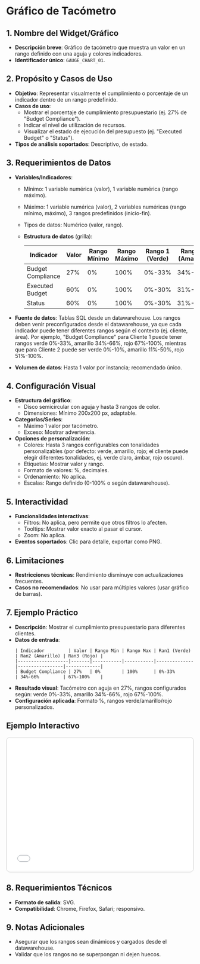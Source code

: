 # Gráfico de Tacómetro

## 1. Nombre del Widget/Gráfico
- **Descripción breve**: Gráfico de tacómetro que muestra un valor en un rango definido con una aguja y colores indicadores.
- **Identificador único**: `GAUGE_CHART_01`.

## 2. Propósito y Casos de Uso
- **Objetivo**: Representar visualmente el cumplimiento o porcentaje de un indicador dentro de un rango predefinido.
- **Casos de uso**:
  - Mostrar el porcentaje de cumplimiento presupuestario (ej. 27% de "Budget Compliance").
  - Indicar el nivel de utilización de recursos.
  - Visualizar el estado de ejecución del presupuesto (ej. "Executed Budget" o "Status").
- **Tipos de análisis soportados**: Descriptivo, de estado.

## 3. Requerimientos de Datos
- **Variables/Indicadores**:
  - Mínimo: 1 variable numérica (valor), 1 variable numérica (rango máximo).
  - Máximo: 1 variable numérica (valor), 2 variables numéricas (rango mínimo, máximo), 3 rangos predefinidos (inicio-fin).
  - Tipos de datos: Numérico (valor, rango).
  - **Estructura de datos** (grilla):

    | Indicador       | Valor | Rango Mínimo | Rango Máximo | Rango 1 (Verde) | Rango 2 (Amarillo) | Rango 3 (Rojo) |
    |-----------------|-------|--------------|--------------|-----------------|--------------------|----------------|
    | Budget Compliance | 27%   | 0%           | 100%         | 0%-33%          | 34%-66%            | 67%-100%       |
    | Executed Budget | 60%   | 0%           | 100%         | 0%-30%          | 31%-70%            | 71%-100%       |
    | Status          | 60%   | 0%           | 100%         | 0%-30%          | 31%-70%            | 71%-100%       |

- **Fuente de datos**: Tablas SQL desde un datawarehouse. Los rangos deben venir preconfigurados desde el datawarehouse, ya que cada indicador puede tener diferentes rangos según el contexto (ej. cliente, área). Por ejemplo, "Budget Compliance" para Cliente 1 puede tener rangos verde 0%-33%, amarillo 34%-66%, rojo 67%-100%, mientras que para Cliente 2 puede ser verde 0%-10%, amarillo 11%-50%, rojo 51%-100%.
- **Volumen de datos**: Hasta 1 valor por instancia; recomendado único.

## 4. Configuración Visual
- **Estructura del gráfico**:
  - Disco semicircular con aguja y hasta 3 rangos de color.
  - Dimensiones: Mínimo 200x200 px, adaptable.
- **Categorías/Series**:
  - Máximo 1 valor por tacómetro.
  - Exceso: Mostrar advertencia.
- **Opciones de personalización**:
  - Colores: Hasta 3 rangos configurables con tonalidades personalizables (por defecto: verde, amarillo, rojo; el cliente puede elegir diferentes tonalidades, ej. verde claro, ámbar, rojo oscuro).
  - Etiquetas: Mostrar valor y rango.
  - Formato de valores: %, decimales.
  - Ordenamiento: No aplica.
  - Escalas: Rango definido (0-100% o según datawarehouse).

## 5. Interactividad
- **Funcionalidades interactivas**:
  - Filtros: No aplica, pero permite que otros filtros lo afecten.
  - Tooltips: Mostrar valor exacto al pasar el cursor.
  - Zoom: No aplica.
- **Eventos soportados**: Clic para detalle, exportar como PNG.

## 6. Limitaciones
- **Restricciones técnicas**: Rendimiento disminuye con actualizaciones frecuentes.
- **Casos no recomendados**: No usar para múltiples valores (usar gráfico de barras).

## 7. Ejemplo Práctico
- **Descripción**: Mostrar el cumplimiento presupuestario para diferentes clientes.
- **Datos de entrada**:
  ```
  | Indicador         | Valor | Rango Min | Rango Max | Ran1 (Verde) | Ran2 (Amarillo) | Ran3 (Rojo) |
  |-------------------|-------|-----------|-----------|--------------|-----------------|-------------|
  | Budget Compliance | 27%   | 0%        | 100%      | 0%-33%       | 34%-66%         | 67%-100%    |
  ```
- **Resultado visual**: Tacómetro con aguja en 27%, rangos configurados según: verde 0%-33%, amarillo 34%-66%, rojo 67%-100%. 
- **Configuración aplicada**: Formato %, rangos verde/amarillo/rojo personalizados.

## Ejemplo Interactivo

<div class="widget-interactive-container" style="border: 1px solid #ccc; padding: 5px; border-radius: 10px; margin-bottom: 20px; min-height: 350px; position: relative;">
  <iframe src="../../../assets/widgets_html/GAUGE_CHART_01/gauge_chart_01_interactive.html" 
          style="width: 100%; height: 350px; border: none; overflow: hidden; "
          loading="lazy"
          title="Ejemplo Interactivo del Filtro">
  </iframe>
</div>

<style>
/* Opcional: Para asegurar que el iframe se ajuste bien si el contenido es más alto */
.widget-interactive-container iframe {
    min-height: 350px; /* Ajusta según la altura típica de tus widgets */
}
</style>

## 8. Requerimientos Técnicos
- **Formato de salida**: SVG.
- **Compatibilidad**: Chrome, Firefox, Safari; responsivo.

## 9. Notas Adicionales
- Asegurar que los rangos sean dinámicos y cargados desde el datawarehouse.
- Validar que los rangos no se superpongan ni dejen huecos.